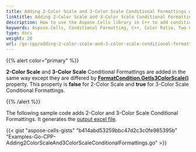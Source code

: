 ```yaml
---
title: Adding 2-Color Scale and 3-Color Scale Conditional Formattings with Golang via C++
linktitle: Adding 2-Color Scale and 3-Color Scale Conditional Formattings
description: How to use the Aspose.Cells library in C++ to add conditional formatting for two color ratios and three color ratios. By adjusting these criteria, you have more control over how cells look and appear.
keywords: Aspose.Cells, Conditional Formatting, C++, Color Ratio, Two Color Scale, Three Color Scale
type: docs
weight: 20
url: /go-cpp/adding-2-color-scale-and-3-color-scale-conditional-formattings/
---
```


{{% alert color="primary" %}}

**2-Color Scale** and **3-Color Scale** Conditional Formattings are added in the same way except they are differed by [**FormatCondition.GetIs3ColorScale()**](https://reference.aspose.com/cells/go-cpp/colorscale/getis3colorscale/) property. This property is **false** for 2-Color Scale and **true** for 3-Color Scale Conditional Formattings.

{{% /alert %}}

The following sample code adds 2-Color and 3-Color Scale Conditional Formattings. It generates the [output excel file](5115058.xlsx).

{{< gist "aspose-cells-gists" "b414abd53259bbc47d2c3c0fe985395b" "Examples-Go-CPP-Adding2ColorScaleAnd3ColorScaleConditionalFormattings.go" >}}